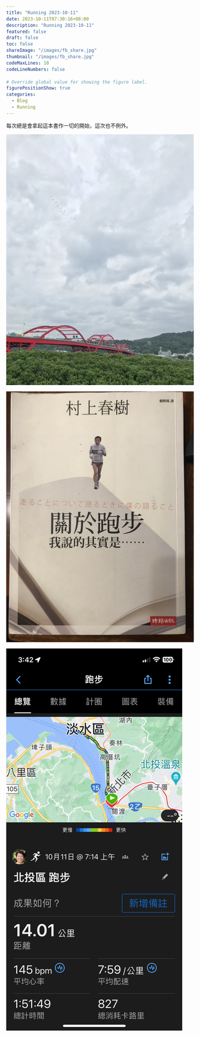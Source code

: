 ```yaml
---
title: "Running 2023-10-11"
date: 2023-10-11T07:30:16+08:00
description: "Running 2023-10-11"
featured: false
draft: false
toc: false
shareImage: "/images/fb_share.jpg"
thumbnail: "/images/fb_share.jpg"
codeMaxLines: 10
codeLineNumbers: false

# Override global value for showing the figure label.
figurePositionShow: true
categories:
  - Blog
  - Running
---
```


每次總是會拿起這本書作一切的開始，這次也不例外。

<!--more-->

![](/images/2023/2023-10/2023-10-11/01.jpeg)

![](/images/2023/2023-10/2023-10-11/02.jpeg)

![](/images/2023/2023-10/2023-10-11/03.jpeg)
